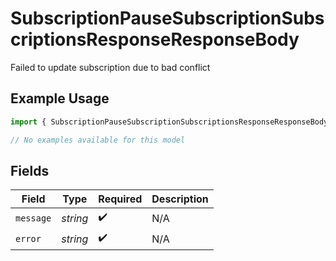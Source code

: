 # SubscriptionPauseSubscriptionSubscriptionsResponseResponseBody

Failed to update subscription due to bad conflict

## Example Usage

```typescript
import { SubscriptionPauseSubscriptionSubscriptionsResponseResponseBody } from "open-billing/models/errors";

// No examples available for this model
```

## Fields

| Field              | Type               | Required           | Description        |
| ------------------ | ------------------ | ------------------ | ------------------ |
| `message`          | *string*           | :heavy_check_mark: | N/A                |
| `error`            | *string*           | :heavy_check_mark: | N/A                |